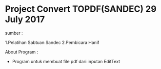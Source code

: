 # Project Convert TOPDF(SANDEC) 29 July 2017

sumber :

1.Pelatihan Sabtuan Sandec
2.Pembicara Hanif

About Program :
* Program untuk membuat file pdf dari inputan EditText
